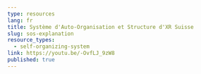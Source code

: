 ```yaml
---
type: resources
lang: fr
title: Système d'Auto-Organisation et Structure d'XR Suisse
slug: sos-explanation
resource_types:
  - self-organizing-system
link: https://youtu.be/-OvfLJ_9zW8
published: true
---
```

